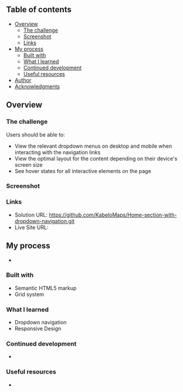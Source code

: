 ## Table of contents

- [Overview](#overview)
  - [The challenge](#the-challenge)
  - [Screenshot](#screenshot)
  - [Links](#links)
- [My process](#my-process)
  - [Built with](#built-with)
  - [What I learned](#what-i-learned)
  - [Continued development](#continued-development)
  - [Useful resources](#useful-resources)
- [Author](#author)
- [Acknowledgments](#acknowledgments)

## Overview

### The challenge

Users should be able to:

- View the relevant dropdown menus on desktop and mobile when interacting with the navigation links
- View the optimal layout for the content depending on their device's screen size
- See hover states for all interactive elements on the page

### Screenshot

### Links

- Solution URL: https://github.com/KabeloMaps/Home-section-with-dropdown-navigation.git
- Live Site URL:

## My process

-

### Built with

- Semantic HTML5 markup
- Grid system

### What I learned

- Dropdown navigation
- Responsive Design

### Continued development

-

### Useful resources

-
